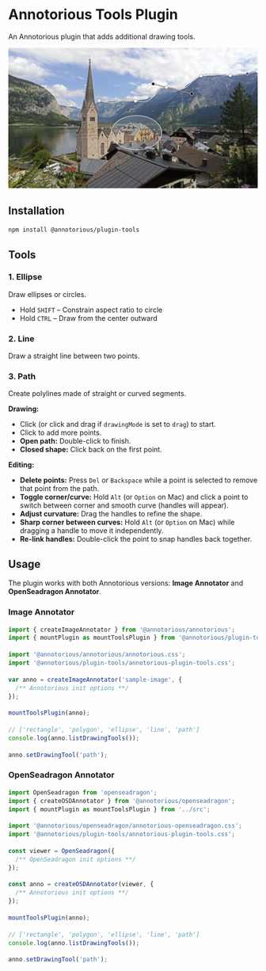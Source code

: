 # Annotorious Tools Plugin

An Annotorious plugin that adds additional drawing tools.

<img src="screenshot.jpg" style="width:540px" alt="A screenshot of the Annotorious Tools plugin, showing ellipse and path annotations." />

## Installation

```sh
npm install @annotorious/plugin-tools
```

## Tools

### 1. Ellipse

Draw ellipses or circles.

- Hold `SHIFT` – Constrain aspect ratio to circle
- Hold `CTRL` – Draw from the center outward

### 2. Line

Draw a straight line between two points.

### 3. Path

Create polylines made of straight or curved segments.

**Drawing:**

- Click (or click and drag if `drawingMode` is set to `drag`) to start.
- Click to add more points.
- **Open path:** Double-click to finish.
- **Closed shape:** Click back on the first point.

**Editing:**

- **Delete points:** Press `Del` or `Backspace` while a point is selected to remove that point from the path.
- **Toggle corner/curve:** Hold `Alt` (or `Option` on Mac) and click a point to switch between corner and smooth curve (handles will appear).
- **Adjust curvature:** Drag the handles to refine the shape.
- **Sharp corner between curves:** Hold `Alt` (or `Option` on Mac) while dragging a handle to move it independently.
- **Re-link handles:** Double-click the point to snap handles back together.

## Usage

The plugin works with both Annotorious versions: **Image Annotator** and **OpenSeadragon Annotator**.

### Image Annotator

```js
import { createImageAnnotator } from '@annotorious/annotorious';
import { mountPlugin as mountToolsPlugin } from '@annotorious/plugin-tools';

import '@annotorious/annotorious/annotorious.css';
import '@annotorious/plugin-tools/annotorious-plugin-tools.css';

var anno = createImageAnnotator('sample-image', {
  /** Annotorious init options **/
});

mountToolsPlugin(anno);

// ['rectangle', 'polygon', 'ellipse', 'line', 'path']
console.log(anno.listDrawingTools());

anno.setDrawingTool('path');
```

### OpenSeadragon Annotator

```js
import OpenSeadragon from 'openseadragon';
import { createOSDAnnotator } from '@annotorious/openseadragon';
import { mountPlugin as mountToolsPlugin } from '../src';

import '@annotorious/openseadragon/annotorious-openseadragon.css';
import '@annotorious/plugin-tools/annotorious-plugin-tools.css';

const viewer = OpenSeadragon({
  /** OpenSeadragon init options **/
});

const anno = createOSDAnnotator(viewer, {
  /** Annotorious init options **/
});

mountToolsPlugin(anno);

// ['rectangle', 'polygon', 'ellipse', 'line', 'path']
console.log(anno.listDrawingTools());

anno.setDrawingTool('path');
```


